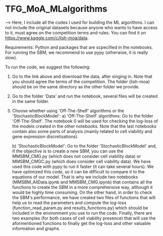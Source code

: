 # TFG_MoA_MLalgorithms
--> Here, I include all the codes I used for building the ML algorithms. I can not include the original datasets because anyone who wants to have access to it, must agree on the competition terms and rules. You can find it on https://www.kaggle.com/c/lish-moa/data.

Requirements: Python and packages that are scpecified in the notebooks. For running the SBM, we recommend to use pypy (otherwise, it is really slow).

To run the code, we suggest the following:
1. Go to the link above and download the data, after singing in. Note that you should agree the terms of the competition. The folder (lish-moa) should be on the same directory as the other folder we provide.
2. Go to the folder 'Data' and run the notebook, several files will be created in the same folder.
3. Choose whether using 'Off-The-Shelf' algorithms or the 'StochasticBlockModel':
   a) 'Off-The-Shelf' algorithms:
   Go to the folder 'Off-The-Shelf'. The notebook 0 will be used for checking the log-loss of the models created in the other notebooks. Note that the last       notebooks contain also some parts of analysis (mainly related to cell viability and gene expression discretisations).
   
   b) 'StochasticBlockModel':
   Go to the folder 'StochasticBlockModel' and, if the objective is to create a new SBM, you can use the MMSBM_CMG.py (which does not consider cell viability data) or MMSBM_CMGC.py (which does consider cell viability data). We have used this code with pypy to run it faster (it can take several hours). We have optimized this code, so it can be difficult to compare it to the equations of our model. That is why we include two notebooks (MMSBM_AllData.ipynb and MMSBM_CMG.ipynb) that contains all the functions to create the SBM in a more comprehensive way, although it would be highly time consuming. 
   On the other hand, in order to check the SBM's performance, we have created two files of functions that will help us to read the parameters and compute the log-loss (function_read_param.py and results_functions.py) which should be included in the environment you use to run the code. Finally, there are two examples (for both cases of cell viability presence) that will use the aformentioned functions to finally get the log-loss and other valuable information and graphs. 
   
   
